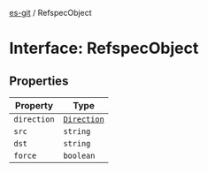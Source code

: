 [es-git](../globals.md) / RefspecObject

# Interface: RefspecObject

## Properties

| Property | Type |
| ------ | ------ |
| <a id="direction"></a> `direction` | [`Direction`](../type-aliases/Direction.md) |
| <a id="src"></a> `src` | `string` |
| <a id="dst"></a> `dst` | `string` |
| <a id="force"></a> `force` | `boolean` |
